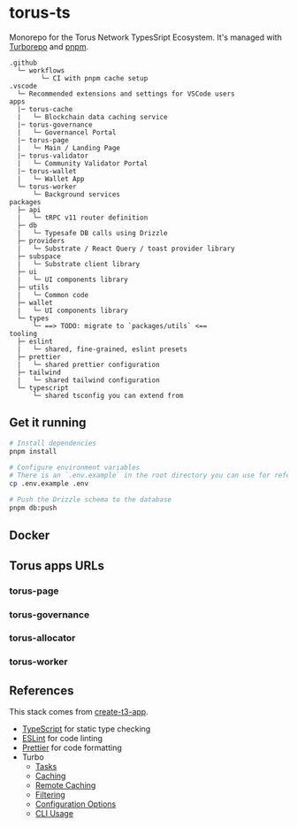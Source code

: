 # torus-ts

Monorepo for the Torus Network TypesSript Ecosystem. It's managed with
[Turborepo](https://turborepo.org) and [pnpm](https://pnpm.io/).

```text
.github
  └─ workflows
        └─ CI with pnpm cache setup
.vscode
  └─ Recommended extensions and settings for VSCode users
apps
  |─ torus-cache
  |   └─ Blockchain data caching service
  |─ torus-governance
  |   └─ Governancel Portal
  |─ torus-page
  |   └─ Main / Landing Page
  |─ torus-validator
  |   └─ Community Validator Portal
  |─ torus-wallet
  |   └─ Wallet App
  └─ torus-worker
      └─ Background services
packages
  ├─ api
  |   └─ tRPC v11 router definition
  ├─ db
  |   └─ Typesafe DB calls using Drizzle
  ├─ providers
  |   └─ Substrate / React Query / toast provider library
  ├─ subspace
  |   └─ Substrate client library
  ├─ ui
  |   └─ UI components library
  ├─ utils
  |   └─ Common code
  ├─ wallet
  |   └─ UI components library
  └─ types
      └─ ==> TODO: migrate to `packages/utils` <==
tooling
  ├─ eslint
  |   └─ shared, fine-grained, eslint presets
  ├─ prettier
  |   └─ shared prettier configuration
  ├─ tailwind
  |   └─ shared tailwind configuration
  └─ typescript
      └─ shared tsconfig you can extend from
```

## Get it running

```sh
# Install dependencies
pnpm install

# Configure environment variables
# There is an `.env.example` in the root directory you can use for reference
cp .env.example .env

# Push the Drizzle schema to the database
pnpm db:push
```

## Docker

<!-- TODO: Docker README section -->

## Torus apps URLs

### torus-page

### torus-governance

### torus-allocator

### torus-worker

## References

This stack comes from [create-t3-app](https://github.com/t3-oss/create-t3-app).

- [TypeScript](https://www.typescriptlang.org/) for static type checking
- [ESLint](https://eslint.org/) for code linting
- [Prettier](https://prettier.io) for code formatting
- Turbo
  - [Tasks](https://turbo.build/repo/docs/core-concepts/monorepos/running-tasks)
  - [Caching](https://turbo.build/repo/docs/core-concepts/caching)
  - [Remote Caching](https://turbo.build/repo/docs/core-concepts/remote-caching)
  - [Filtering](https://turbo.build/repo/docs/core-concepts/monorepos/filtering)
  - [Configuration Options](https://turbo.build/repo/docs/reference/configuration)
  - [CLI Usage](https://turbo.build/repo/docs/reference/command-line-reference)
